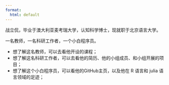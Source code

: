 ```yaml
---
format:
  html: default
---
```

战立侃，毕业于澳大利亚麦考瑞大学，认知科学博士，现就职于北京语言大学。

一名教师，一名科研工作者，一个小白程序员。

- 想了解这名教师，可以去看他开设的课程；
- 想了解这名科研工作者，可以去看他的简历、他的小组成员、和小组开展的项目；
- 想了解这个小白程序员，可以看他的GitHub主页，以及他在 R 语言和 julia 语言领域的足迹；